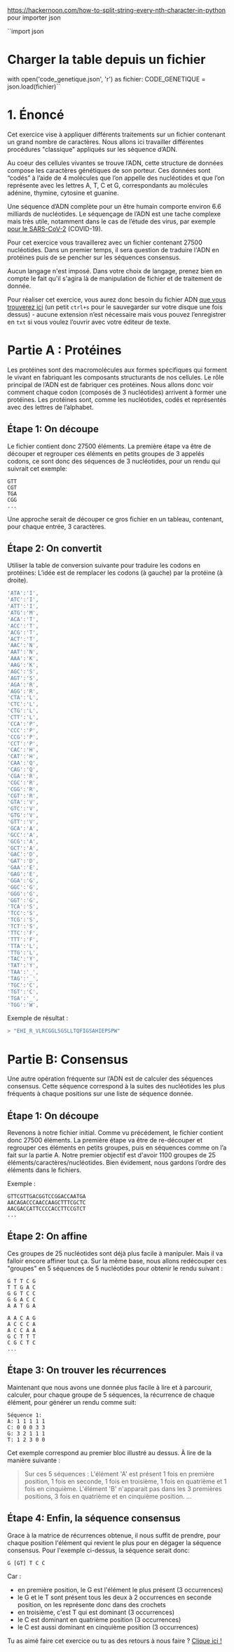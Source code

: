 https://hackernoon.com/how-to-split-string-every-nth-character-in-python
pour importer json 

``import json

# Charger la table depuis un fichier
with open('code_genetique.json', 'r') as fichier:
    CODE_GENETIQUE = json.load(fichier)``

# 1. Énoncé

Cet exercice vise à appliquer différents traitements sur un fichier contenant un grand nombre de caractères. Nous allons ici travailler différentes procédures "classique" appliqués sur les séquence d’ADN.

Au coeur des cellules vivantes se trouve l’ADN, cette structure de données compose les caractères génétiques de son porteur. Ces données sont “codés” à l’aide de 4 molécules que l’on appelle des nucléotides et que l’on représente avec les lettres A, T, C et G, correspondants au molécules adénine, thymine, cytosine et guanine.

Une séquence d’ADN complète pour un être humain comporte environ 6.6 milliards de nucléotides. Le séquençage de l’ADN est une tache complexe mais très utile, notamment dans le cas de l’étude des virus, par exemple [pour le SARS-CoV-2](https://www.pasteur.fr/fr/espace-presse/documents-presse/institut-pasteur-sequence-genome-complet-du-coronavirus-sars-cov-2) (COVID-19).

Pour cet exercice vous travaillerez avec un fichier contenant 27500 nucléotides.
Dans un premier temps, il sera question de traduire l'ADN en protéines puis de se pencher sur les séquences consensus.

Aucun langage n'est imposé. Dans votre choix de langage, prenez bien en compte le fait qu'il s'agira là de manipulation de fichier et de traitement de donnée.

Pour réaliser cet exercice, vous aurez donc besoin du fichier ADN [que vous trouverez ici](https://gist.githubusercontent.com/Que20/7f727f9ad9fa7e2761771fcffdcb5914/raw/6d2759d44eba3bc6a8e2184571da8fda9aa22aea/adn) (un petit `ctrl+s` pour le sauvegarder sur votre disque une fois dessus) - aucune extension n’est nécessaire mais vous pouvez l’enregistrer en `txt` si vous voulez l’ouvrir avec votre éditeur de texte.

# Partie A : Protéines

Les protéines sont des macromolécules aux formes spécifiques qui forment le vivant en fabriquant les composants structurants de nos cellules. Le rôle principal de l’ADN est de fabriquer ces protéines.
Nous allons donc voir comment chaque codon (composés de 3 nucléotides) arrivent à former une protéines.
Les protéines sont, comme les nucléotides, codés et représentés avec des lettres de l’alphabet.

## Étape 1: On découpe

Le fichier contient donc 27500 éléments. La première étape va être de découper et regrouper ces éléments en petits groupes de 3 appelés codons, ce sont donc des séquences de 3 nucléotides, pour un rendu qui suivrait cet exemple:

```
GTT
CGT
TGA
CGG
...

```

Une approche serait de découper ce gros fichier en un tableau, contenant, pour chaque entrée, 3 caractères.

## Étape 2: On convertit

Utiliser la table de conversion suivante pour traduire les codons en protéines:
L’idée est de remplacer les codons (à gauche) par la protéine (à droite).

```jsx
'ATA':'I',
'ATC':'I',
'ATT':'I',
'ATG':'M',
'ACA':'T',
'ACC':'T',
'ACG':'T',
'ACT':'T',
'AAC':'N',
'AAT':'N',
'AAA':'K',
'AAG':'K',
'AGC':'S',
'AGT':'S',
'AGA':'R',
'AGG':'R',
'CTA':'L',
'CTC':'L',
'CTG':'L',
'CTT':'L',
'CCA':'P',
'CCC':'P',
'CCG':'P',
'CCT':'P',
'CAC':'H',
'CAT':'H',
'CAA':'Q',
'CAG':'Q',
'CGA':'R',
'CGC':'R',
'CGG':'R',
'CGT':'R',
'GTA':'V',
'GTC':'V',
'GTG':'V',
'GTT':'V',
'GCA':'A',
'GCC':'A',
'GCG':'A',
'GCT':'A',
'GAC':'D',
'GAT':'D',
'GAA':'E',
'GAG':'E',
'GGA':'G',
'GGC':'G',
'GGG':'G',
'GGT':'G',
'TCA':'S',
'TCC':'S',
'TCG':'S',
'TCT':'S',
'TTC':'F',
'TTT':'F',
'TTA':'L',
'TTG':'L',
'TAC':'Y',
'TAT':'Y',
'TAA':'_',
'TAG':'_',
'TGC':'C',
'TGT':'C',
'TGA':'_',
'TGG':'W',
```

Exemple de résultat :

```jsx
> "EHI_R_VLRCGGLSGSLLTQFIGSAHIEPSPW"
```

# Partie B: Consensus

Une autre opération fréquente sur l’ADN est de calculer des séquences consensus. Cette séquence correspond à la suites des nucléotides les plus fréquents à chaque positions sur une liste de séquence donnée.

## Étape 1: On découpe

Revenons à notre fichier initial. Comme vu précédement, le fichier contient donc 27500 éléments. La première étape va être de re-découper et regrouper ces éléments en petits groupes, puis en séquences comme on l’a fait sur la partie A. Notre premier objectif est d'avoir 1100 groupes de 25 éléments/caractères/nucléotides. Bien évidement, nous gardons l’ordre des éléments dans le fichiers.

Exemple :

```
GTTCGTTGACGGTCCGGACCAATGA
AACAGACCCAACCAAGCTTTCGCTC
AACGACCATTCCCCACCTTCCGTCT
...

```

## Étape 2: On affine

Ces groupes de 25 nucléotides sont déjà plus facile à manipuler. Mais il va falloir encore affiner tout ça. Sur la même base, nous allons redécouper ces "groupes" en 5 séquences de 5 nucléotides pour obtenir le rendu suivant :

```
G T T C G
T T G A C
G G T C C
G G A C C
A A T G A

A A C A G
A C C C A
A C C A A
G C T T T
C G C T C
...

```

## Étape 3: On trouver les récurrences

Maintenant que nous avons une donnée plus facile à lire et à parcourir, calculer, pour chaque groupe de 5 séquences, la récurrence de chaque élément, pour générer un rendu comme suit:

```
Séquence 1:
A: 1 1 1 1 1
C: 0 0 0 3 3
G: 3 2 1 1 1
T: 1 2 3 0 0
```

Cet exemple correspond au premier bloc illustré au dessus. À lire de la manière suivante :

> Sur ces 5 séquences :
L'élément 'A' est présent 1 fois en première position, 1 fois en seconde, 1 fois en troisième, 1 fois en quatrième et 1 fois en cinquième.
L'élément 'B' n'apparait pas dans les 3 premières positions, 3 fois en quatrième et en cinquième position.
...
> 

## Étape 4: Enfin, la séquence consensus

Grace à la matrice de récurrences obtenue, il nous suffit de prendre, pour chaque position l'élément qui revient le plus pour en dégager la séquence consensus. Pour l'exemple ci-dessus, la séquence serait donc:

```
G [GT] T C C

```

Car :

- en première position, le G est l'élément le plus présent (3 occurrences)
- le G et le T sont présent tous les deux à 2 occurrences en seconde position, on les représente donc dans des crochets
- en troisième, c'est T qui est dominant (3 occurrences)
- le C est dominant en quatrième position (3 occurrences)
- le C est aussi dominant en cinquième position (3 occurrences)

Tu as aimé faire cet exercice ou tu as des retours à nous faire ? [Clique ici !](https://airtable.com/appXbfdqY0iZhnZgd/shrbWiQDMsH63nsj4)

